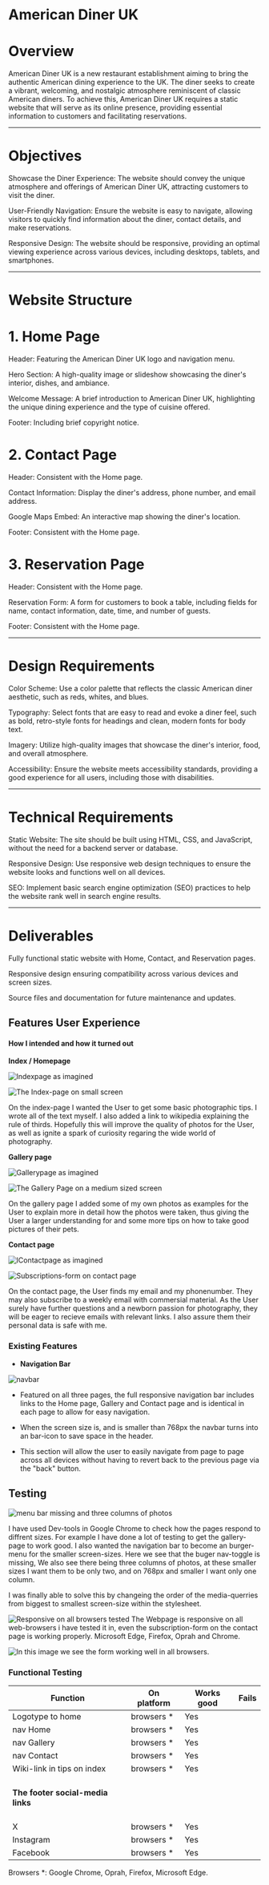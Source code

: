 # American Diner UK

# Overview
American Diner UK is a new restaurant establishment aiming to bring the authentic American dining experience to the UK. The diner seeks to create a vibrant, welcoming, and nostalgic atmosphere reminiscent of classic American diners. To achieve this, American Diner UK requires a static website that will serve as its online presence, providing essential information to customers and facilitating reservations.

-----------------------------------
# Objectives
Showcase the Diner Experience: The website should convey the unique atmosphere and offerings of American Diner UK, attracting customers to visit the diner.

User-Friendly Navigation: Ensure the website is easy to navigate, allowing visitors to quickly find information about the diner, contact details, and make reservations.

Responsive Design: The website should be responsive, providing an optimal viewing experience across various devices, including desktops, tablets, and smartphones.

-----------------------------------
# Website Structure
# 1. Home Page
Header: Featuring the American Diner UK logo and navigation menu.

Hero Section: A high-quality image or slideshow showcasing the diner's interior, dishes, and ambiance.

Welcome Message: A brief introduction to American Diner UK, highlighting the unique dining experience and the type of cuisine offered.

Footer: Including brief copyright notice.

# 2. Contact Page
Header: Consistent with the Home page.

Contact Information: Display the diner's address, phone number, and email address.

Google Maps Embed: An interactive map showing the diner's location.

Footer: Consistent with the Home page.

# 3. Reservation Page
Header: Consistent with the Home page.

Reservation Form: A form for customers to book a table, including fields for name, contact information, date, time, and number of guests.

Footer: Consistent with the Home page.

-----------------------------------

# Design Requirements

Color Scheme: Use a color palette that reflects the classic American diner aesthetic, such as reds, whites, and blues.

Typography: Select fonts that are easy to read and evoke a diner feel, such as bold, retro-style fonts for headings and clean, modern fonts for body text.

Imagery: Utilize high-quality images that showcase the diner's interior, food, and overall atmosphere.

Accessibility: Ensure the website meets accessibility standards, providing a good experience for all users, including those with disabilities.

-----------------------------------

# Technical Requirements

Static Website: The site should be built using HTML, CSS, and JavaScript, without the need for a backend server or database.

Responsive Design: Use responsive web design techniques to ensure the website looks and functions well on all devices.

SEO: Implement basic search engine optimization (SEO) practices to help the website rank well in search engine results.

-----------------------------------

# Deliverables
Fully functional static website with Home, Contact, and Reservation pages.

Responsive design ensuring compatibility across various devices and screen sizes.

Source files and documentation for future maintenance and updates.

## Features User Experience
#### How I intended and how it turned out

__Index / Homepage__

![Indexpage as imagined](<Indexpage image.png>) 

![The Index-page on small screen](The_Indexpage_on_small_screen.png)

On the index-page I wanted the User to get some basic photographic tips. I wrote all of the text myself. I also added a link to wikipedia explaining the rule of thirds. Hopefully this will improve the quality of photos for the User, as well as ignite a spark of curiosity regaring the wide world of photography.

__Gallery page__

![Gallerypage as imagined](<Gallerypage image.png>) 

![The Gallery Page on a medium sized screen](The_Gallery_page_Medium_size_screen.png)

On the gallery page I added some of my own photos as examples for the User to explain more in detail how the photos were taken, thus giving the User a larger understanding for and some more tips on how to take good pictures of their pets.

__Contact page__

![IContactpage as imagined](<Contactpage image.png>)

![Subscriptions-form on contact page](Subscribe_to_newsmail_and_contact.png)

On the contact page, the User finds my email and my phonenumber.
They may also subscribe to a weekly email with commersial material.
As the User surely have further questions and a newborn passion for photography, they will be eager to recieve emails with relevant links.
I also assure them their personal data is safe with me.



### Existing Features

- __Navigation Bar__

![navbar](navigation.png)

- Featured on all three pages, the full responsive navigation bar includes links to the Home page, Gallery and Contact page and is identical in each page to allow for easy navigation.

- When the screen size is, and is smaller than 768px the navbar turns into an bar-icon to save space in the header.

- This section will allow the user to easily navigate from page to page across all devices without having to revert back to the previous page via the "back" button.

## Testing 

![menu bar missing and three columns of photos](<The navigation menu is not showing.png>)

I have used Dev-tools in Google Chrome to check how the pages respond to diffrent sizes.
For example I have done a lot of testing to get the gallery-page to work good. 
I also wanted the navigation bar to become an burger-menu for the smaller screen-sizes.
Here we see that the buger nav-toggle is missing, We also see there being three columns of photos, at these smaller sizes I want them to be only two, and on 768px and smaller I want only one column.

I was finally able to solve this by changeing the order of the media-querries from biggest to smallest screen-size within the stylesheet.

![Responsive on all browsers tested](responsive_on_firefox_oprah_edge_chrome.png)
The Webpage is responsive on all web-browsers i have tested it in, even the subscription-form on the contact page is working properly. Microsoft Edge, Firefox, Oprah and Chrome. 

![In this image we see the form working well in all browsers.](<Skärmbild 2024-03-15 194856.png>)

### Functional Testing

|Function|On platform|Works good| Fails|
|--------|-----------|----------|------|
|Logotype to home|browsers *| Yes |      |
|nav Home|browsers * |Yes|      |
|nav Gallery| browsers * |Yes |      |
|nav Contact |browsers *|Yes|      |
|Wiki-link in tips on index |  browsers *|Yes |      |
|<h4>The footer social-media links</h4>|
|X|browsers *|Yes||
|Instagram|browsers *|Yes||
|Facebook|browsers *|Yes||
Browsers *: Google Chrome, Oprah, Firefox, Microsoft Edge.








   
